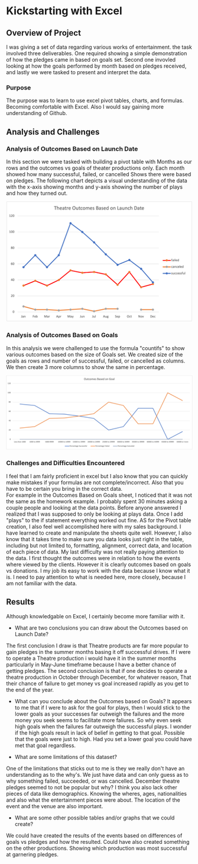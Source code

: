 # Kickstarting with Excel

## Overview of Project
I was giving a set of data regarding various works of entertainment. the task involved three deliverables.  One required showing a simple demonstration of how the pledges came in based on goals set.  Second one invovled looking at how the goals performed by month based on pledges received, and lastly we were tasked to present and interpret the data.

### Purpose
The purpose was to learn to use excel pivot tables, charts, and formulas.  Becoming comfortable with Excel.  Also I would say gaining more understanding of Github.

## Analysis and Challenges

### Analysis of Outcomes Based on Launch Date
In this section we were tasked with building a pivot table with Months as our rows and the outcomes vs goals of theater productions only.  Each month showed how many successful, failed, or cancelled Shows there were based on pledges.  The following chart depicts a visual understanding of the data with the x-axis showing months and y-axis showing the number of plays and how they turned out.

![Theater_Outcomes_vs_Launch.png](https://github.com/fatkid2x4/kickstarter-analysis/blob/main/Theater_Outcomes_vs_Launch.png)

### Analysis of Outcomes Based on Goals
In this analysis we were challenged to use the formula "countifs" to show various outcomes based on the size of Goals set.  We created size of the goals as rows and number of successful, failed, or cancelled as columns.  We then create 3 more columns to show the same in percentage.

![Outcomes_vs_Goals.png](https://github.com/fatkid2x4/kickstarter-analysis/blob/main/Outcomes_vs_Goals.png)


### Challenges and Difficulties Encountered

I feel that I am fairly proficient in excel but I also know that you can quickly make mistakes if your formulas are not complete/incorrect.  Also that you have to be certain you bring in the correct data.  
For example in the Outcomes Based on Goals sheet, I noticed that it was not the same as the homework example.  I probably spent 30 minutes asking a couple people and looking at the data points.  Before anyone answered I realized that I was supposed to only be looking at plays data.  Once I add "plays" to the if statement everything worked out fine.
AS for the Pivot table creation, I also feel well accomplished here with my sales background.  I have learned to create and manipulate the sheets quite well.  However, I also know that it takes time to make sure you data looks just right in the table, including but not limited to, formatting, alignment, correct data, and location of each piece of data.
My last difficulty was not really paying attention to the data.  I first thought the outcomes were in relation to how the events where viewed by the clients.  However it is clearly outcomes based on goals vs donations.  I my job its easy to work with the data because I know what it is.  I need to pay attention to what is needed here, more closely, because I am not familiar with the data.

## Results
Although knowledgable on Excel, I certainly become more familiar with it.

- What are two conclusions you can draw about the Outcomes based on Launch Date?

The first conclusion I draw is that Theatre products are far more popular to gain pledges in the summer months basing it off successful drives.  If I were to operate a Theatre production i would have it in the summer months particularly in May-June timeframe because I have a better chance of getting pledges.
The second conclusion is that if one decides to operate a theatre production in October through December, for whatever reason,  That their chance of failure to get money vs goal increased rapidly as you get to the end of the year.

- What can you conclude about the Outcomes based on Goals?
It appears to me that if I were to ask for the goal for plays, then I would stick to the lower goals as your successes far outweigh the failures and the more money you seek seems to facilitate more faliures. So why even seek high goals when the failures far outweigh the successful plays.  I wonder if the high goals result in lack of belief in getting to that goal.  Possible that the goals were just to high.  Had you set a lower goal you could have met that goal regardless.


- What are some limitations of this dataset?

One of the limitations that sticks out to me is they we really don't have an understanding as to the why's.  We just have data and can only guess as to why something failed, succeeded, or was cancelled.    December theatre pledges seemed to not be popular but why?
I think you also lack other pieces of data like demographics.  Knowing the wheres, ages, nationalities and also what the entertainment pieces were about. The location of the event and the venue are also important.


- What are some other possible tables and/or graphs that we could create?

We could have created the results of the events based on differences of goals vs pledges and how the resulted.  Could have also created something on the other productions.  Showing which production was most successful at garnering pledges.

